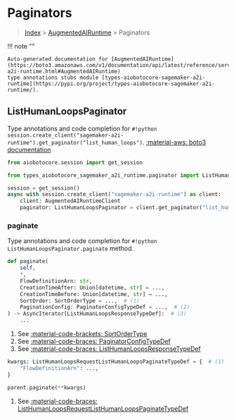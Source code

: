 # Paginators

> [Index](../README.md) > [AugmentedAIRuntime](./README.md) > Paginators

!!! note ""

    Auto-generated documentation for [AugmentedAIRuntime](https://boto3.amazonaws.com/v1/documentation/api/latest/reference/services/sagemaker-a2i-runtime.html#AugmentedAIRuntime)
    type annotations stubs module [types-aiobotocore-sagemaker-a2i-runtime](https://pypi.org/project/types-aiobotocore-sagemaker-a2i-runtime/).

## ListHumanLoopsPaginator

Type annotations and code completion for `#!python session.create_client("sagemaker-a2i-runtime").get_paginator("list_human_loops")`.
[:material-aws: boto3 documentation](https://boto3.amazonaws.com/v1/documentation/api/latest/reference/services/sagemaker-a2i-runtime.html#AugmentedAIRuntime.Paginator.ListHumanLoops)

```python title="Usage example"
from aiobotocore.session import get_session

from types_aiobotocore_sagemaker_a2i_runtime.paginator import ListHumanLoopsPaginator

session = get_session()
async with session.create_client("sagemaker-a2i-runtime") as client:
    client: AugmentedAIRuntimeClient
    paginator: ListHumanLoopsPaginator = client.get_paginator("list_human_loops")
```


### paginate

Type annotations and code completion for `#!python ListHumanLoopsPaginator.paginate` method.

```python title="Method definition"
def paginate(
    self,
    *,
    FlowDefinitionArn: str,
    CreationTimeAfter: Union[datetime, str] = ...,
    CreationTimeBefore: Union[datetime, str] = ...,
    SortOrder: SortOrderType = ...,  # (1)
    PaginationConfig: PaginatorConfigTypeDef = ...,  # (2)
) -> AsyncIterator[ListHumanLoopsResponseTypeDef]:  # (3)
    ...
```

1. See [:material-code-brackets: SortOrderType](./literals.md#sortordertype) 
2. See [:material-code-braces: PaginatorConfigTypeDef](./type_defs.md#paginatorconfigtypedef) 
3. See [:material-code-braces: ListHumanLoopsResponseTypeDef](./type_defs.md#listhumanloopsresponsetypedef) 


```python title="Usage example with kwargs"
kwargs: ListHumanLoopsRequestListHumanLoopsPaginateTypeDef = {  # (1)
    "FlowDefinitionArn": ...,
}

parent.paginate(**kwargs)
```

1. See [:material-code-braces: ListHumanLoopsRequestListHumanLoopsPaginateTypeDef](./type_defs.md#listhumanloopsrequestlisthumanloopspaginatetypedef) 

